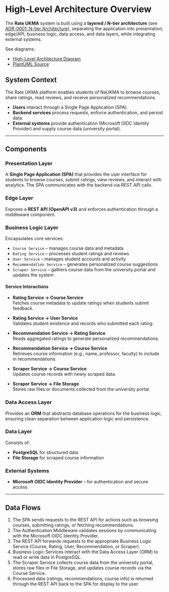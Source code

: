 # High-Level Architecture Overview

The **Rate UKMA** system is built using a **layered / N-tier architecture** (see [ADR-0001: N-tier Architecture](../decisions/ADR-001.md)), separating the application into presentation, edge/API, business logic, data access, and data layers, while integrating external systems.

See diagrams:
- [High-Level Architecture Diagram](./uml/high-level-architecture.svg)
- [PlantUML Source](./uml/high-level-architecture.puml)

## System Context

The Rate UKMA platform enables students of NaUKMA to browse courses, share ratings, read reviews, and receive personalized recommendations.  

- **Users** interact through a Single Page Application (SPA).  
- **Backend services** process requests, enforce authentication, and persist data.  
- **External systems** provide authentication (Microsoft OIDC Identity Provider) and supply course data (university portal).  

---

## Components

### Presentation Layer
A **Single Page Application (SPA)** that provides the user interface for students to browse courses, submit ratings, view reviews, and interact with analytics. The SPA communicates with the backend via REST API calls.

### Edge Layer
Exposes a **REST API (OpenAPI v3)** and enforces authentication through a middleware component.

### Business Logic Layer
Encapsulates core services:
- `Course Service` – manages course data and metadata  
- `Rating Service` – processes student ratings and reviews  
- `User Service` – manages student accounts and activity  
- `Recommendation Service` – generates personalized course suggestions  
- `Scraper Service` – gathers course data from the university portal and updates the system  

#### Service Interactions

- **Rating Service → Course Service**  
  Fetches course metadata to update ratings when students submit feedback.

- **Rating Service → User Service**  
  Validates student existence and records who submitted each rating.

- **Recommendation Service → Rating Service**  
  Reads aggregated ratings to generate personalized recommendations.

- **Recommendation Service → Course Service**  
  Retrieves course information (e.g., name, professor, faculty) to include in recommendations.

- **Scraper Service → Course Service**  
  Updates course records with newly scraped data.

- **Scraper Service → File Storage**  
  Stores raw files or documents collected from the university portal.

### Data Access Layer
Provides an **ORM** that abstracts database operations for the business logic, ensuring clean separation between application logic and persistence.

### Data Layer
Consists of:
- **PostgreSQL** for structured data  
- **File Storage** for scraped course information  

### External Systems
- **Microsoft OIDC Identity Provider** – for authentication and secure access

---

## Data Flows

1. The SPA sends requests to the REST API for actions such as browsing courses, submitting ratings, or fetching recommendations.  
2. The Authentication Middleware validates sessions by communicating with the Microsoft OIDC Identity Provider.  
3. The REST API forwards requests to the appropriate Business Logic Service (Course, Rating, User, Recommendation, or Scraper).  
4. Business Logic Services interact with the Data Access Layer (ORM) to read or write data in PostgreSQL.  
5. The Scraper Service collects course data from the university portal, stores raw files in File Storage, and updates course records via the Course Service.  
6. Processed data (ratings, recommendations, course info) is returned through the REST API back to the SPA for display to the user.  
